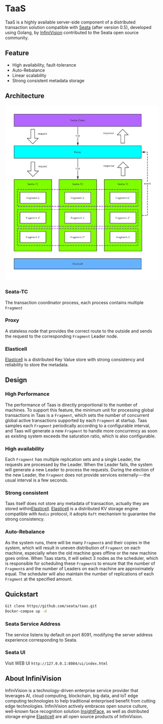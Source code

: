 # TaaS
TaaS is a highly available server-side component of a distributed transaction solution compatible with [Seata](https://github.com/seata/seata) (after version 0.5), developed using Golang, by [InfiniVision](http://infinivision.cn) contributed to the Seata open source community.

## Feature
- High availability, fault-tolerance
- Auto-Rebalance
- Linear scalability
- Strong consistent metadata storage

## Architecture
![](./images/taas.png)

### Seata-TC
The transaction coordinator process, each process contains multiple `Fragment`

### Proxy
A stateless node that provides the correct route to the outside and sends the request to the corresponding `Fragment` Leader node.

### Elasticell
[Elasticell](https://github.com/deepfabric/elasticell) is a distributed Key Value store with strong consistency and reliability to store the metadata.

## Design
### High Performance
The performance of Taas is directly proportional to the number of machines. To support this feature, the minimum unit for processing global transactions in Taas is a `Fragment`, which sets the number of concurrent global active transactions supported by each `Fragment` at startup. Taas samples each `Fragment` periodically according to a configurable interval, and Taas will generate a new `Fragment` to handle more concurrency as soon as existing system exceeds the saturation ratio, which is also configurable.

### High availability
Each `Fragment` has multiple replication sets and a single Leader, the requests are processed by the Leader. When the Leader fails, the system will generate a new Leader to process the requests. During the election of the new Leader, the `Fragment` does not provide services externally---the usual interval is a few seconds.

### Strong consistent
Taas itself does not store any metadata of transaction, actually they are stored within[Elasticell](https://github.com/deepfabric/elasticell). [Elasticell](https://github.com/deepfabric/elasticell) is a distributed KV storage engine compatible with `Redis` protocol, it adopts `Raft` mechanism to guarantee the strong consistency.

### Auto-Rebalance
As the system runs, there will be many `Fragment`s and their copies in the system, which will result in uneven distribution of `Fragment` on each machine, especially when the old machine goes offline or the new machine goes online. When Taas starts, it will select 3 nodes as the scheduler, which is responsible for scheduling these `Fragment`s to ensure that the number of `Fragment`s and the number of Leaders on each machine are approximately equal. The scheduler will also maintain the number of replications of each `Fragment` at the specified amount.

## Quickstart
```bash
Git clone https//github.com/seata/taas.git
Docker-compse up -d
```

### Seata Service Address
The service listens by default on port 8091, modifying the server address experience corresponding to Seata.

### Seata UI
Visit WEB UI `http://127.0.0.1:8084/ui/index.html`

## About InfiniVision
InfiniVision is a technology-driven enterprise service provider that leverages AI, cloud computing, blockchain, big data, and IoT edge computing technologies to help traditional enterprised benefit from cutting edge technologies. InfiniVision actively embraces open source culture, well-known face recognition solution [InsightFace](https://github.com/deepinsight/insightface), as well as distributed storage engine [Elasticell](https://github.com/deepfabric/elasticell) are all open source products of InfiniVision.


